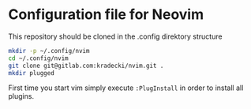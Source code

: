 # Configuration file for Neovim

This repository should be cloned in the .config direktory structure

```bash
mkdir -p ~/.config/nvim
cd ~/.config/nvim
git clone git@gitlab.com:kradecki/nvim.git .
mkdir plugged
```
First time you start vim simply execute `:PlugInstall` in order to install all plugins.
